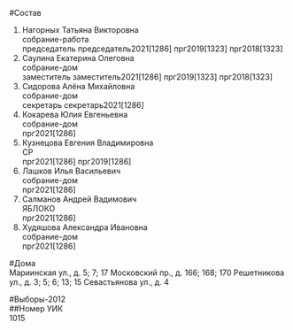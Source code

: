 #Состав  
1. Нагорных Татьяна Викторовна  
    собрание-работа  
    председатель председатель2021[1286] прг2019[1323] прг2018[1323]  
2. Саулина Екатерина Олеговна  
    собрание-дом  
    заместитель заместитель2021[1286] прг2019[1323] прг2018[1323]  
3. Сидорова Алёна Михайловна  
    собрание-дом  
    секретарь секретарь2021[1286]  
4. Кокарева Юлия Евгеньевна  
    собрание-дом  
    прг2021[1286]  
5. Кузнецова Евгения Владимировна  
    СР  
    прг2021[1286] прг2019[1286]  
6. Лашков Илья Васильевич  
    собрание-дом  
    прг2021[1286]  
7. Салманов Андрей Вадимович  
    ЯБЛОКО  
    прг2021[1286]  
8. Худяшова Александра Ивановна  
    собрание-дом  
    прг2021[1286]  

#Дома  
Мариинская ул., д. 5; 7; 17 Московский пр., д. 166; 168; 170 Решетникова ул., д. 3; 5; 6; 13; 15 Севастьянова ул., д. 4  
  
#Выборы-2012  
##Номер УИК  
1015  
